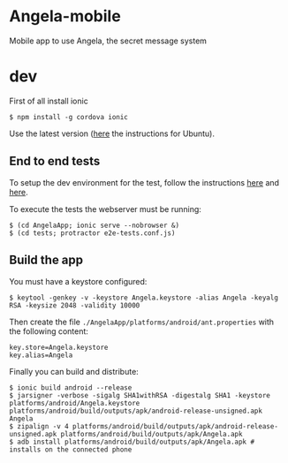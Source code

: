# Angela-mobile

Mobile app to use Angela, the secret message system

# dev

First of all install ionic
```shell
$ npm install -g cordova ionic
```
Use the latest version ([here](http://askubuntu.com/questions/426750/how-can-i-update-my-nodejs-to-the-latest-version) the instructions for Ubuntu).

## End to end tests

To setup the dev environment for the test, follow the instructions [here](http://gonehybrid.com/how-to-write-automated-tests-for-your-ionic-app-part-2/) and [here](http://gonehybrid.com/how-to-write-automated-tests-for-your-ionic-app-part-3/).

To execute the tests the webserver must be running:
```shell
$ (cd AngelaApp; ionic serve --nobrowser &)  
$ (cd tests; protractor e2e-tests.conf.js)
```

## Build the app

You must have a keystore configured:
```shell
$ keytool -genkey -v -keystore Angela.keystore -alias Angela -keyalg RSA -keysize 2048 -validity 10000
```
Then create the file `./AngelaApp/platforms/android/ant.properties` with the following content:
```
key.store=Angela.keystore
key.alias=Angela
```

Finally you can build and distribute:
```shell
$ ionic build android --release
$ jarsigner -verbose -sigalg SHA1withRSA -digestalg SHA1 -keystore platforms/android/Angela.keystore platforms/android/build/outputs/apk/android-release-unsigned.apk Angela
$ zipalign -v 4 platforms/android/build/outputs/apk/android-release-unsigned.apk platforms/android/build/outputs/apk/Angela.apk
$ adb install platforms/android/build/outputs/apk/Angela.apk # installs on the connected phone
```
